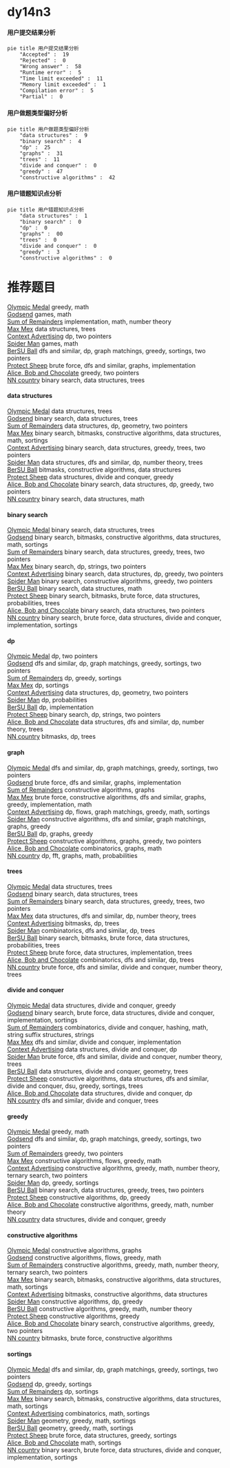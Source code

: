 # dy14n3
<!-- tabs:start -->
#### **用户提交结果分析**

```mermaid
pie title 用户提交结果分析
    "Accepted" :  19
    "Rejected" :  0
    "Wrong answer" :  58
    "Runtime error" :  5
    "Time limit exceeded" :  11
    "Memory limit exceeded" :  1
    "Compilation error" :  5
    "Partial" :  0
```
#### **用户做题类型偏好分析**

```mermaid
pie title 用户做题类型偏好分析
    "data structures" :  9
    "binary search" :  4
    "dp" :  25
    "graphs" :  31
    "trees" :  11
    "divide and conquer" :  0
    "greedy" :  47
    "constructive algorithms" :  42
```
#### **用户错题知识点分析**

```mermaid
pie title 用户错题知识点分析
    "data structures" :  1
    "binary search" :  0
    "dp" :  0
    "graphs" :  00
    "trees" :  0
    "divide and conquer" :  0
    "greedy" :  3
    "constructive algorithms" :  0
```
<!-- tabs:end -->
# 推荐题目
[Olympic Medal](http://codeforces.com/problemset/problem/215/B)		greedy,
                        math		  
[Godsend](http://codeforces.com/problemset/problem/841/B)		games,
                        math		  
[Sum of Remainders](http://codeforces.com/problemset/problem/616/E)		implementation,
                        math,
                        number theory		  
[Max Mex](http://codeforces.com/problemset/problem/1083/C)		data structures,
                        trees		  
[Context Advertising](http://codeforces.com/problemset/problem/309/B)		dp,
                        two pointers		  
[Spider Man](http://codeforces.com/problemset/problem/705/B)		games,
                        math		  
[BerSU Ball](http://codeforces.com/problemset/problem/489/B)		dfs and similar,
                        dp,
                        graph matchings,
                        greedy,
                        sortings,
                        two pointers		  
[Protect Sheep](http://codeforces.com/problemset/problem/948/A)		brute force,
                        dfs and similar,
                        graphs,
                        implementation		  
[Alice, Bob and Chocolate](http://codeforces.com/problemset/problem/6/C)		greedy,
                        two pointers		  
[NN country](http://codeforces.com/problemset/problem/983/E)		binary search,
                        data structures,
                        trees		  
<!-- tabs:start -->
#### **data structures**
[Olympic Medal](http://codeforces.com/problemset/problem/1083/C)		data structures,
                        trees		  
[Godsend](http://codeforces.com/problemset/problem/983/E)		binary search,
                        data structures,
                        trees		  
[Sum of Remainders](http://codeforces.com/problemset/problem/243/D)		data structures,
                        dp,
                        geometry,
                        two pointers		  
[Max Mex](https://codeforces.com/contest/1323/problem/D)		binary search,
                        bitmasks,
                        constructive algorithms,
                        data structures,
                        math,
                        sortings		  
[Context Advertising](http://codeforces.com/problemset/problem/414/D)		binary search,
                        data structures,
                        greedy,
                        trees,
                        two pointers		  
[Spider Man](http://codeforces.com/problemset/problem/1101/D)		data structures,
                        dfs and similar,
                        dp,
                        number theory,
                        trees		  
[BerSU Ball](http://codeforces.com/problemset/problem/888/G)		bitmasks,
                        constructive algorithms,
                        data structures		  
[Protect Sheep](http://codeforces.com/problemset/problem/1373/G)		data structures,
                        divide and conquer,
                        greedy		  
[Alice, Bob and Chocolate](http://codeforces.com/problemset/problem/1492/C)		binary search,
                        data structures,
                        dp,
                        greedy,
                        two pointers		  
[NN country](http://codeforces.com/problemset/problem/1490/G)		binary search,
                        data structures,
                        math		  
#### **binary search**
[Olympic Medal](http://codeforces.com/problemset/problem/983/E)		binary search,
                        data structures,
                        trees		  
[Godsend](https://codeforces.com/contest/1323/problem/D)		binary search,
                        bitmasks,
                        constructive algorithms,
                        data structures,
                        math,
                        sortings		  
[Sum of Remainders](http://codeforces.com/problemset/problem/414/D)		binary search,
                        data structures,
                        greedy,
                        trees,
                        two pointers		  
[Max Mex](http://codeforces.com/problemset/problem/676/C)		binary search,
                        dp,
                        strings,
                        two pointers		  
[Context Advertising](http://codeforces.com/problemset/problem/1492/C)		binary search,
                        data structures,
                        dp,
                        greedy,
                        two pointers		  
[Spider Man](http://codeforces.com/problemset/problem/1463/D)		binary search,
                        constructive algorithms,
                        greedy,
                        two pointers		  
[BerSU Ball](http://codeforces.com/problemset/problem/1490/G)		binary search,
                        data structures,
                        math		  
[Protect Sheep](http://codeforces.com/problemset/problem/1479/D)		binary search,
                        bitmasks,
                        brute force,
                        data structures,
                        probabilities,
                        trees		  
[Alice, Bob and Chocolate](http://codeforces.com/problemset/problem/1436/E)		binary search,
                        data structures,
                        two pointers		  
[NN country](http://codeforces.com/problemset/problem/1461/D)		binary search,
                        brute force,
                        data structures,
                        divide and conquer,
                        implementation,
                        sortings		  
#### **dp**
[Olympic Medal](http://codeforces.com/problemset/problem/309/B)		dp,
                        two pointers		  
[Godsend](http://codeforces.com/problemset/problem/489/B)		dfs and similar,
                        dp,
                        graph matchings,
                        greedy,
                        sortings,
                        two pointers		  
[Sum of Remainders](http://codeforces.com/problemset/problem/1256/E)		dp,
                        greedy,
                        sortings		  
[Max Mex](http://codeforces.com/problemset/problem/559/E)		dp,
                        sortings		  
[Context Advertising](http://codeforces.com/problemset/problem/243/D)		data structures,
                        dp,
                        geometry,
                        two pointers		  
[Spider Man](http://codeforces.com/problemset/problem/464/D)		dp,
                        probabilities		  
[BerSU Ball](http://codeforces.com/problemset/problem/873/B)		dp,
                        implementation		  
[Protect Sheep](http://codeforces.com/problemset/problem/676/C)		binary search,
                        dp,
                        strings,
                        two pointers		  
[Alice, Bob and Chocolate](http://codeforces.com/problemset/problem/1101/D)		data structures,
                        dfs and similar,
                        dp,
                        number theory,
                        trees		  
[NN country](http://codeforces.com/problemset/problem/1450/G)		bitmasks,
                        dp,
                        trees		  
#### **graph**
[Olympic Medal](http://codeforces.com/problemset/problem/489/B)		dfs and similar,
                        dp,
                        graph matchings,
                        greedy,
                        sortings,
                        two pointers		  
[Godsend](http://codeforces.com/problemset/problem/948/A)		brute force,
                        dfs and similar,
                        graphs,
                        implementation		  
[Sum of Remainders](https://codeforces.com/contest/1020/problem/E)		constructive algorithms,
                        graphs		  
[Max Mex](http://codeforces.com/problemset/problem/1487/C)		brute force,
                        constructive algorithms,
                        dfs and similar,
                        graphs,
                        greedy,
                        implementation,
                        math		  
[Context Advertising](http://codeforces.com/problemset/problem/1437/C)		dp,
                        flows,
                        graph matchings,
                        greedy,
                        math,
                        sortings		  
[Spider Man](http://codeforces.com/problemset/problem/1470/D)		constructive algorithms,
                        dfs and similar,
                        graph matchings,
                        graphs,
                        greedy		  
[BerSU Ball](http://codeforces.com/problemset/problem/1476/C)		dp,
                        graphs,
                        greedy		  
[Protect Sheep](http://codeforces.com/problemset/problem/1304/D)		constructive algorithms,
                        graphs,
                        greedy,
                        two pointers		  
[Alice, Bob and Chocolate](http://codeforces.com/problemset/problem/1475/C)		combinatorics,
                        graphs,
                        math		  
[NN country](http://codeforces.com/problemset/problem/553/E)		dp,
                        fft,
                        graphs,
                        math,
                        probabilities		  
#### **trees**
[Olympic Medal](http://codeforces.com/problemset/problem/1083/C)		data structures,
                        trees		  
[Godsend](http://codeforces.com/problemset/problem/983/E)		binary search,
                        data structures,
                        trees		  
[Sum of Remainders](http://codeforces.com/problemset/problem/414/D)		binary search,
                        data structures,
                        greedy,
                        trees,
                        two pointers		  
[Max Mex](http://codeforces.com/problemset/problem/1101/D)		data structures,
                        dfs and similar,
                        dp,
                        number theory,
                        trees		  
[Context Advertising](http://codeforces.com/problemset/problem/1450/G)		bitmasks,
                        dp,
                        trees		  
[Spider Man](https://codeforces.com/contest/1173/problem/D)		combinatorics,
                        dfs and similar,
                        dp,
                        trees		  
[BerSU Ball](http://codeforces.com/problemset/problem/1479/D)		binary search,
                        bitmasks,
                        brute force,
                        data structures,
                        probabilities,
                        trees		  
[Protect Sheep](http://codeforces.com/problemset/problem/1511/C)		brute force,
                        data structures,
                        implementation,
                        trees		  
[Alice, Bob and Chocolate](http://codeforces.com/problemset/problem/1499/F)		combinatorics,
                        dfs and similar,
                        dp,
                        trees		  
[NN country](http://codeforces.com/problemset/problem/1491/E)		brute force,
                        dfs and similar,
                        divide and conquer,
                        number theory,
                        trees		  
#### **divide and conquer**
[Olympic Medal](http://codeforces.com/problemset/problem/1373/G)		data structures,
                        divide and conquer,
                        greedy		  
[Godsend](http://codeforces.com/problemset/problem/1461/D)		binary search,
                        brute force,
                        data structures,
                        divide and conquer,
                        implementation,
                        sortings		  
[Sum of Remainders](http://codeforces.com/problemset/problem/1466/G)		combinatorics,
                        divide and conquer,
                        hashing,
                        math,
                        string suffix structures,
                        strings		  
[Max Mex](http://codeforces.com/problemset/problem/1490/D)		dfs and similar,
                        divide and conquer,
                        implementation		  
[Context Advertising](https://codeforces.com/contest/1483/problem/C)		data structures,
                        divide and conquer,
                        dp		  
[Spider Man](http://codeforces.com/problemset/problem/1491/E)		brute force,
                        dfs and similar,
                        divide and conquer,
                        number theory,
                        trees		  
[BerSU Ball](http://codeforces.com/problemset/problem/1303/G)		data structures,
                        divide and conquer,
                        geometry,
                        trees		  
[Protect Sheep](http://codeforces.com/problemset/problem/1494/D)		constructive algorithms,
                        data structures,
                        dfs and similar,
                        divide and conquer,
                        dsu,
                        greedy,
                        sortings,
                        trees		  
[Alice, Bob and Chocolate](http://codeforces.com/problemset/problem/1482/E)		data structures,
                        divide and conquer,
                        dp		  
[NN country](http://codeforces.com/problemset/problem/566/C)		dfs and similar,
                        divide and conquer,
                        trees		  
#### **greedy**
[Olympic Medal](http://codeforces.com/problemset/problem/215/B)		greedy,
                        math		  
[Godsend](http://codeforces.com/problemset/problem/489/B)		dfs and similar,
                        dp,
                        graph matchings,
                        greedy,
                        sortings,
                        two pointers		  
[Sum of Remainders](http://codeforces.com/problemset/problem/6/C)		greedy,
                        two pointers		  
[Max Mex](http://codeforces.com/problemset/problem/736/E)		constructive algorithms,
                        flows,
                        greedy,
                        math		  
[Context Advertising](http://codeforces.com/problemset/problem/1254/B1)		constructive algorithms,
                        greedy,
                        math,
                        number theory,
                        ternary search,
                        two pointers		  
[Spider Man](http://codeforces.com/problemset/problem/1256/E)		dp,
                        greedy,
                        sortings		  
[BerSU Ball](http://codeforces.com/problemset/problem/414/D)		binary search,
                        data structures,
                        greedy,
                        trees,
                        two pointers		  
[Protect Sheep](http://codeforces.com/problemset/problem/1108/D)		constructive algorithms,
                        dp,
                        greedy		  
[Alice, Bob and Chocolate](https://codeforces.com/contest/1150/problem/C)		constructive algorithms,
                        greedy,
                        math,
                        number theory		  
[NN country](http://codeforces.com/problemset/problem/1373/G)		data structures,
                        divide and conquer,
                        greedy		  
#### **constructive algorithms**
[Olympic Medal](https://codeforces.com/contest/1020/problem/E)		constructive algorithms,
                        graphs		  
[Godsend](http://codeforces.com/problemset/problem/736/E)		constructive algorithms,
                        flows,
                        greedy,
                        math		  
[Sum of Remainders](http://codeforces.com/problemset/problem/1254/B1)		constructive algorithms,
                        greedy,
                        math,
                        number theory,
                        ternary search,
                        two pointers		  
[Max Mex](https://codeforces.com/contest/1323/problem/D)		binary search,
                        bitmasks,
                        constructive algorithms,
                        data structures,
                        math,
                        sortings		  
[Context Advertising](http://codeforces.com/problemset/problem/888/G)		bitmasks,
                        constructive algorithms,
                        data structures		  
[Spider Man](http://codeforces.com/problemset/problem/1108/D)		constructive algorithms,
                        dp,
                        greedy		  
[BerSU Ball](https://codeforces.com/contest/1150/problem/C)		constructive algorithms,
                        greedy,
                        math,
                        number theory		  
[Protect Sheep](http://codeforces.com/problemset/problem/1493/A)		constructive algorithms,
                        greedy		  
[Alice, Bob and Chocolate](http://codeforces.com/problemset/problem/1463/D)		binary search,
                        constructive algorithms,
                        greedy,
                        two pointers		  
[NN country](https://codeforces.com/contest/1456/problem/B)		bitmasks,
                        brute force,
                        constructive algorithms		  
#### **sortings**
[Olympic Medal](http://codeforces.com/problemset/problem/489/B)		dfs and similar,
                        dp,
                        graph matchings,
                        greedy,
                        sortings,
                        two pointers		  
[Godsend](http://codeforces.com/problemset/problem/1256/E)		dp,
                        greedy,
                        sortings		  
[Sum of Remainders](http://codeforces.com/problemset/problem/559/E)		dp,
                        sortings		  
[Max Mex](https://codeforces.com/contest/1323/problem/D)		binary search,
                        bitmasks,
                        constructive algorithms,
                        data structures,
                        math,
                        sortings		  
[Context Advertising](https://codeforces.com/contest/1445/problem/D)		combinatorics,
                        math,
                        sortings		  
[Spider Man](https://codeforces.com/contest/1496/problem/C)		geometry,
                        greedy,
                        math,
                        sortings		  
[BerSU Ball](http://codeforces.com/problemset/problem/1495/A)		geometry,
                        greedy,
                        math,
                        sortings		  
[Protect Sheep](http://codeforces.com/problemset/problem/1497/A)		brute force,
                        data structures,
                        greedy,
                        sortings		  
[Alice, Bob and Chocolate](http://codeforces.com/problemset/problem/1427/A)		math,
                        sortings		  
[NN country](http://codeforces.com/problemset/problem/1461/D)		binary search,
                        brute force,
                        data structures,
                        divide and conquer,
                        implementation,
                        sortings		  
<!-- tabs:end -->
